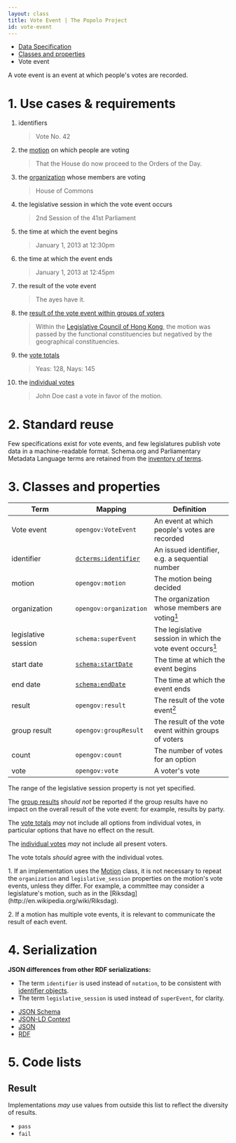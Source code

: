 ```yaml
---
layout: class
title: Vote Event | The Popolo Project
id: vote-event
---
```


<ul class="breadcrumb">
  <li><a href="/specs/">Data Specification</a></li>
  <li><a href="/specs/#classes-and-properties">Classes and properties</a></li>
  <li class="active">Vote event</li>
</ul>

A vote event is an event at which people's votes are recorded.

<h1 id="use-cases-and-requirements">1. Use cases &amp; requirements</h1>

1. identifiers

    >Vote No. 42

1. the [motion](/specs/motion.html) on which people are voting

    >That the House do now proceed to the Orders of the Day.

1. the [organization](/specs/organization.html) whose members are voting

    >House of Commons

1. the legislative session in which the vote event occurs

    >2nd Session of the 41st Parliament

1. the time at which the event begins

    >January 1, 2013 at 12:30pm

1. the time at which the event ends

    >January 1, 2013 at 12:45pm

1. the result of the vote event

    >The ayes have it.

1. the [result of the vote event within groups of voters](/specs/#group-result)

    >Within the [Legislative Council of Hong Kong](http://en.wikipedia.org/wiki/Legislative_Council_of_Hong_Kong), the motion was passed by the functional constituencies but negatived by the geographical constituencies.

1. the [vote totals](/specs/count.html)

    >Yeas: 128, Nays: 145

1. the [individual votes](/specs/vote.html)

    >John Doe cast a vote in favor of the motion.

<h1 id="standard-reuse">2. Standard reuse</h1>

Few specifications exist for vote events, and few legislatures publish vote data in a machine-readable format. Schema.org and Parliamentary Metadata Language terms are retained from the [inventory of terms](/appendices/terms.html#VoteEvent).

<h1 id="classes-and-properties">3. Classes and properties</h1>

<table>
  <thead>
    <tr>
      <th width="130">Term</th>
      <th>Mapping</th>
      <th>Definition</th>
    </tr>
  </thead>
  <tbody>
    <tr id="opengov:VoteEvent">
      <td>Vote event</td>
      <td><code title="http://www.w3.org/ns/opengov#VoteEvent">opengov:VoteEvent</code></td>
      <td>An event at which people's votes are recorded</td>
    </tr>
    <tr id="dcterms:identifier">
      <td>identifier</td>
      <td><code><a href="http://dublincore.org/documents/dcmi-terms/#terms-identifier" title="http://purl.org/dc/terms/identifier">dcterms:identifier</a></code></td>
      <td>An issued identifier, e.g. a sequential number</td>
    </tr>
    <tr id="opengov:motion">
      <td>motion</td>
      <td><code title="http://www.w3.org/ns/opengov#motion">opengov:motion</code></td>
      <td>The motion being decided</td>
    </tr>
    <tr id="opengov:organization">
      <td>organization</td>
      <td><code title="http://www.w3.org/ns/opengov#organization">opengov:organization</code></td>
      <td>The organization whose members are voting<a href="#note1"><sup>1</sup></a></td>
    </tr>
    <tr id="schema:superEvent">
      <td>legislative session</td>
      <td><code title="http://schema.org/superEvent">schema:superEvent</code></td>
      <td>The legislative session in which the vote event occurs<a href="#note1"><sup>1</sup></a></td>
    </tr>
    <tr id="schema:startDate">
      <td>start date</td>
      <td><code><a href="http://schema.org/startDate" title="http://schema.org/startDate">schema:startDate</a></code></td>
      <td>The time at which the event begins</td>
    </tr>
    <tr id="schema:endDate">
      <td>end date</td>
      <td><code><a href="http://schema.org/endDate" title="http://schema.org/endDate">schema:endDate</a></code></td>
      <td>The time at which the event ends</td>
    </tr>
    <tr id="opengov:result">
      <td>result</td>
      <td><code title="http://www.w3.org/ns/opengov#result">opengov:result</code></td>
      <td>The result of the vote event<a href="#note2"><sup>2</sup></a></td>
    </tr>
    <tr id="opengov:groupResult">
      <td>group result</td>
      <td><code title="http://www.w3.org/ns/opengov#groupResult">opengov:groupResult</code></td>
      <td>The result of the vote event within groups of voters</td>
    </tr>
    <tr id="opengov:count">
      <td>count</td>
      <td><code title="http://www.w3.org/ns/opengov#count">opengov:count</code></td>
      <td>The number of votes for an option</td>
    </tr>
    <tr id="opengov:vote">
      <td>vote</td>
      <td><code title="http://www.w3.org/ns/opengov#vote">opengov:vote</code></td>
      <td>A voter's vote</td>
    </tr>
  </tbody>
</table>

The range of the legislative session property is not yet specified.

The [group results](/specs/#group-result) <em class="rfc2119">should not</em> be reported if the group results have no impact on the overall result of the vote event: for example, results by party.

The [vote totals](/specs/count.html) <em class="rfc2119">may</em> not include all options from individual votes, in particular options that have no effect on the result.

The [individual votes](/specs/vote.html) <em class="rfc2119">may</em> not include all present voters.

The vote totals <em class="rfc2119">should</em> agree with the individual votes.

<p class="note" id="note1">1. If an implementation uses the <a href="/specs/motion.html">Motion</a> class, it is not necessary to repeat the <code>organization</code> and <code>legislative_session</code> properties on the motion's vote events, unless they differ. For example, a committee may consider a legislature's motion, such as in the [Riksdag](http://en.wikipedia.org/wiki/Riksdag).</p>
<p class="note" id="note2">2. If a motion has multiple vote events, it is relevant to communicate the result of each event.</p>

<h1 id="serialization">4. Serialization</h1>

**JSON differences from other RDF serializations:**

* The term `identifier` is used instead of `notation`, to be consistent with [identifier objects](/specs/#identifier).
* The term `legislative_session` is used instead of `superEvent`, for clarity.

<ul class="nav nav-tabs no-js">
  <li><a href="#vote-event-schema">JSON Schema</a></li>
  <li><a href="#vote-event-context">JSON-LD Context</a></li>
  <li class="active"><a href="#vote-event-json">JSON</a></li>
  <li><a href="#vote-event-rdf">RDF</a></li>
</ul>

<div class="tab-content no-js">
  <div class="tab-pane" id="vote-event-schema" data-url="/schemas/vote_event.json"></div>
  <div class="tab-pane" id="vote-event-context" data-url="/contexts/vote_event.jsonld"></div>
  <div class="tab-pane active" id="vote-event-json" data-url="/examples/vote_event.json"></div>
  <div class="tab-pane" id="vote-event-rdf" data-url="/examples/vote_event.ttl"></div>
</div>

<h1 id="code-lists">5. Code lists</h1>

## Result

Implementations <em class="rfc2119">may</em> use values from outside this list to reflect the diversity of results.

* `pass`
* `fail`
